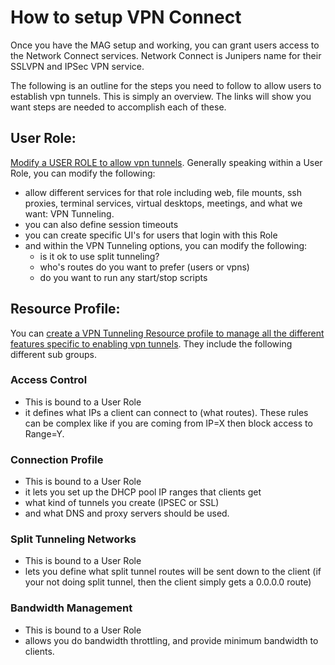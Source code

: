 # How to setup VPN Connect

Once you have the MAG setup and working, you can grant users access to the Network Connect services.  Network Connect is Junipers name for their SSLVPN and IPSec VPN service.

The following is an outline for the steps you need to follow to allow users to establish vpn tunnels.  This is simply an overview.  The links will show you want steps are needed to accomplish each of these. 

## User Role:
[Modify a USER ROLE to allow vpn tunnels](vpn-tunnels.md).  Generally speaking within a User Role, you can modify the following:
- allow different services for that role including web, file mounts, ssh proxies, terminal services, virtual desktops, meetings, and what we want: VPN Tunneling. 
- you can also define session timeouts
- you can create specific UI's for users that login with this Role
- and within the VPN Tunneling options, you can modify the following:
  - is it ok to use split tunneling?
  - who's routes do you want to prefer (users or vpns)
  - do you want to run any start/stop scripts

## Resource Profile:
You can [create a VPN Tunneling Resource profile to manage all the different features specific to enabling vpn tunnels](vpn-tunnels---resource-policies.md).  They include the following different sub groups.

### Access Control
- This is bound to a User Role
- it defines what IPs a client can connect to (what routes).  These rules can be complex like if you are coming from IP=X then block access to Range=Y. 

### Connection Profile
- This is bound to a User Role
- it lets you set up the DHCP pool IP ranges that clients get
- what kind of tunnels you create (IPSEC or SSL)
- and what DNS and proxy servers should be used. 

### Split Tunneling Networks
- This is bound to a User Role
- lets you define what split tunnel routes will be sent down to the client (if your not doing split tunnel, then the client simply gets a 0.0.0.0 route)

### Bandwidth Management
- This is bound to a User Role
- allows you do bandwidth throttling, and provide minimum bandwidth to clients. 
